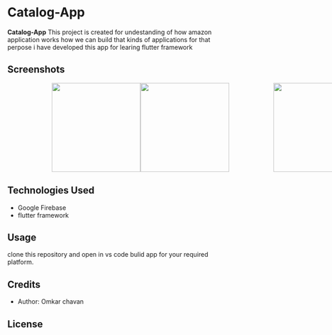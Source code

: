 # Catalog-App
**Catalog-App** This project is created for undestanding of how amazon application works how we can build that kinds of applications for that perpose i have developed this app for learing flutter framework

## Screenshots
<div style="display: flex; justify-content: space-between;">
    <img src="https://drive.google.com/uc?export=download&id=1mb-TUlkLtoXIPk9RMUGPVhapjbfBiGfm" width="200" style="margin-left: 100px;">
    <img src="https://drive.google.com/uc?export=download&id=16xgXu_S_d4r4kT4aGQqvI8hbH2Tr69GV" width="200" style="margin-right: 100px;">
    <img src="https://drive.google.com/uc?export=download&id=1HuRUazeWLomQaLO1iMLn3pXiD6qCWc1B" width="200">
</div>



## Technologies Used
- Google Firebase
- flutter framework
## Usage

clone this repository and open in vs code bulid app for your required platform.

## Credits

- Author: Omkar chavan

## License

